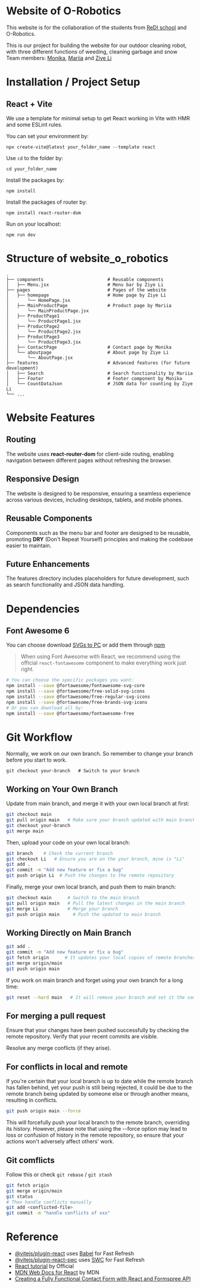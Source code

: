 # Website of O-Robotics

This website is for the collaboration of the students from [ReDI school](https://www.redi-school.org/) and O-Robotics.

This is our project for building the website for our outdoor cleaning robot, with three different functions of weeding, cleaning garbage and snow
<br/>
Team members: [Monika](https://github.com/MMonikaFirst), [Mariia](https://github.com/mariiaipatova) and [Ziye Li](https://github.com/Liziye725)

# Installation / Project Setup

## React + Vite

We use a template for minimal setup to get React working in Vite with HMR and some ESLint rules.

You can set your environment by:

```
npx create-vite@latest your_folder_name --template react
```

Use `cd` to the folder by:

```
cd your_folder_name
```

Install the packages by:

```
npm install
```

Install the packages of router by:

```
npm install react-router-dom
```

Run on your localhost:

```
npm run dev
```

# Structure of website_o_robotics

```
.
├── components                        # Reusable components
│   ├── Menu.jsx                      # Menu bar by Ziye Li
├── pages                             # Pages of the website
│   ├── homepage                      # Home page by Ziye Li
│       └── HomePage.jsx
│   ├── MainProductPage               # Product page by Mariia
│       └── MainProductPage.jsx
│   ├── ProductPage1
│       └── ProductPage1.jsx
│   ├── ProductPage2
│       └── ProductPage2.jsx
│   ├── ProductPage3
│       └── ProductPage3.jsx
│   ├── ContactPage                   # Contact page by Monika
│   └── aboutpage                     # About page by Ziye Li
│       └── AboutPage.jsx
├── features                          # Advanced features (for future development)
│   ├── Search                        # Search functionality by Mariia
│   ├── Footer                        # Footer component by Monika
│   └── CountDataJson                 # JSON data for counting by Ziye Li
└── ...

```

# Website Features

## Routing

The website uses **react-router-dom** for client-side routing, enabling navigation between different pages without refreshing the browser.

## Responsive Design

The website is designed to be responsive, ensuring a seamless experience across various devices, including desktops, tablets, and mobile phones.

## Reusable Components

Components such as the menu bar and footer are designed to be reusable, promoting **DRY** (Don't Repeat Yourself) principles and making the codebase easier to maintain.

## Future Enhancements

The features directory includes placeholders for future development, such as search functionality and JSON data handling.

# Dependencies

## Font Awesome 6

You can choose download [SVGs to PC](https://fontawesome.com/download) or add them through [npm](https://docs.fontawesome.com/web/setup/packages/#2-install-your-package)

> When using Font Awesome with React, we recommend using the official `react-fontawesome` component to make everything work just right.

```bash
# You can choose the specific packages you want:
npm install --save @fortawesome/fontawesome-svg-core
npm install --save @fortawesome/free-solid-svg-icons
npm install --save @fortawesome/free-regular-svg-icons
npm install --save @fortawesome/free-brands-svg-icons
# Or you can download all by:
npm install --save @fortawesome/fontawesome-free
```

# Git Workflow

Normally, we work on our own branch. So remember to change your branch before you start to work.

```
git checkout your-branch   # Switch to your branch
```

## Working on Your Own Branch

Update from main branch, and merge it with your own local branch at first:

```bash
git checkout main
git pull origin main   # Make sure your branch updated with main branch
git checkout your-branch
git merge main
```

Then, upload your code on your own local branch:

```bash
git branch    # Check the current branch
git checkout Li   # Ensure you are on the your branch, mine is "Li"
git add .
git commit -m "Add new feature or fix a bug"
git push origin Li  # Push the changes to the remote repository
```

Finally, merge your own local branch, and push them to main branch:

```bash
git checkout main      # Switch to the main branch
git pull origin main   # Pull the latest changes in the main branch
git merge Li           # Merge your branch
git push origin main     # Push the updated to main branch
```

## Working Directly on Main Branch

```bash
git add .
git commit -m "Add new feature or fix a bug"
git fetch origin      # It updates your local copies of remote branches but doesn't merge them into your local branches or modify your working directory.
git merge origin/main
git push origin main
```

If you work on main branch and forget using your own branch for a long time:

```bash
git reset --hard main   # It will remove your branch and set it the same as main branch
```

## For merging a pull request

Ensure that your changes have been pushed successfully by checking the remote repository. Verify that your recent commits are visible.

Resolve any merge conflicts (if they arise).

## For conflicts in local and remote

If you're certain that your local branch is up to date while the remote branch has fallen behind, yet your push is still being rejected, it could be due to the remote branch being updated by someone else or through another means, resulting in conflicts.

```bash
git push origin main --force
```

This will forcefully push your local branch to the remote branch, overriding its history. However, please note that using the --force option may lead to loss or confusion of history in the remote repository, so ensure that your actions won't adversely affect others' work.

## Git comflicts

Follow this or check `git rebase` / `git stash`

```bash
git fetch origin
git merge origin/main
git status
# Then handle conflicts manually
git add <conflicted-file>
git commit -m "handle conflicts of xxx"
```

# Reference

- [@vitejs/plugin-react](https://github.com/vitejs/vite-plugin-react/blob/main/packages/plugin-react/README.md) uses [Babel](https://babeljs.io/) for Fast Refresh
- [@vitejs/plugin-react-swc](https://github.com/vitejs/vite-plugin-react-swc) uses [SWC](https://swc.rs/) for Fast Refresh
- [React tutorial](https://react.dev/learn) by Official
- [MDN Web Docs for React](https://developer.mozilla.org/en-US/docs/Learn/Tools_and_testing/Client-side_JavaScript_frameworks/React_getting_started) by MDN
- [Creating a Fully Functional Contact Form with React and Formspree API](https://dev.to/allenarduino/creating-a-fully-functional-contact-form-with-react-and-formspree-api-2ecp)
  > > > > > > >
